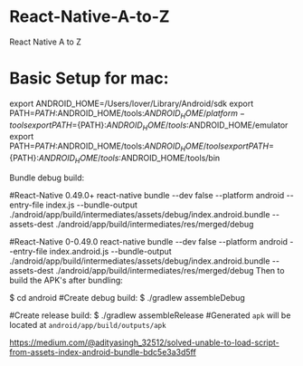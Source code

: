 # React-Native-A-to-Z
React Native A to Z

# Basic Setup for mac:

export ANDROID_HOME=/Users/lover/Library/Android/sdk
export PATH=${PATH}:$ANDROID_HOME/tools:$ANDROID_HOME/platform-tools
export PATH=${PATH}:$ANDROID_HOME/tools:$ANDROID_HOME/emulator
export PATH=${PATH}:$ANDROID_HOME/tools:$ANDROID_HOME/tools
export PATH=${PATH}:$ANDROID_HOME/tools:$ANDROID_HOME/tools/bin



Bundle debug build:

#React-Native 0.49.0+
react-native bundle --dev false --platform android --entry-file index.js --bundle-output ./android/app/build/intermediates/assets/debug/index.android.bundle --assets-dest ./android/app/build/intermediates/res/merged/debug

#React-Native 0-0.49.0
react-native bundle --dev false --platform android --entry-file index.android.js --bundle-output ./android/app/build/intermediates/assets/debug/index.android.bundle --assets-dest ./android/app/build/intermediates/res/merged/debug
Then to build the APK's after bundling:

$ cd android
#Create debug build:
$ ./gradlew assembleDebug

#Create release build:
$ ./gradlew assembleRelease 
#Generated `apk` will be located at `android/app/build/outputs/apk`

https://medium.com/@adityasingh_32512/solved-unable-to-load-script-from-assets-index-android-bundle-bdc5e3a3d5ff
